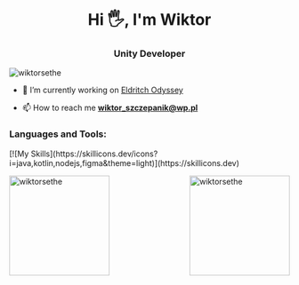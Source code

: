 <h1 align="center">Hi 🖐️, I'm Wiktor</h1>
<h3 align="center">Unity Developer</h3>

<p align="left"> <img src="https://komarev.com/ghpvc/?username=wiktorsethe&label=Profile%20views&color=0e75b6&style=flat" alt="wiktorsethe" /> </p>

- 🔭 I’m currently working on [Eldritch Odyssey](http://github.com/wiktorsethe/WebGL-game)

- 📫 How to reach me **wiktor_szczepanik@wp.pl**

<p align="left">
</p>

<h3 align="left">Languages and Tools:</h3>
[![My Skills](https://skillicons.dev/icons?i=java,kotlin,nodejs,figma&theme=light)](https://skillicons.dev)

<p><img align="left" height="180em" src="https://github-readme-stats.vercel.app/api/top-langs?username=wiktorsethe&show_icons=true&locale=en&layout=compact&theme=tokyonight" alt="wiktorsethe" /></p>

<p><img align="right" height="180em" src="https://github-readme-stats.vercel.app/api?username=wiktorsethe&show_icons=true&locale=en&theme=tokyonight" alt="wiktorsethe" /></p>

